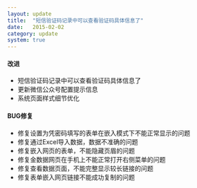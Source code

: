 ```yaml
---
layout: update
title:  "短信验证码记录中可以查看验证码具体信息了"
date:   2015-02-02
category: update
system: true
---
```


#### 改进   
* 短信验证码记录中可以查看验证码具体信息了   
* 更新微信公众号配置提示信息   
* 系统页面样式细节优化  

#### BUG修复  
* 修复设置为凭密码填写的表单在嵌入模式下不能正常显示的问题 
* 修复通过Excel导入数据，数据不准确的问题 
* 修复嵌入网页的表单，不能隐藏页眉的问题 
* 修复金数据网页在手机上不能正常打开右侧菜单的问题 
* 修复查看数据页面，不能完整显示较长链接的问题 
* 修复表单嵌入网页链接不能成功复制的问题
